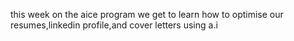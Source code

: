 this week on the aice program we get to learn how to optimise our
resumes,linkedin profile,and cover letters using a.i
